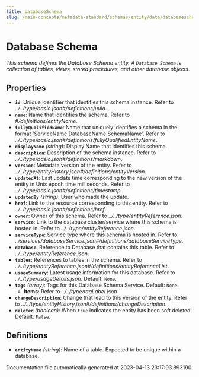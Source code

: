 ```yaml
---
title: databaseSchema
slug: /main-concepts/metadata-standard/schemas/entity/data/databaseschema
---
```


# Database Schema

*This schema defines the Database Schema entity. A `Database Schema` is collection of tables, views, stored procedures, and other database objects.*

## Properties

- **`id`**: Unique identifier that identifies this schema instance. Refer to *../../type/basic.json#/definitions/uuid*.
- **`name`**: Name that identifies the schema. Refer to *#/definitions/entityName*.
- **`fullyQualifiedName`**: Name that uniquely identifies a schema in the format 'ServiceName.DatabaseName.SchemaName'. Refer to *../../type/basic.json#/definitions/fullyQualifiedEntityName*.
- **`displayName`** *(string)*: Display Name that identifies this schema.
- **`description`**: Description of the schema instance. Refer to *../../type/basic.json#/definitions/markdown*.
- **`version`**: Metadata version of the entity. Refer to *../../type/entityHistory.json#/definitions/entityVersion*.
- **`updatedAt`**: Last update time corresponding to the new version of the entity in Unix epoch time milliseconds. Refer to *../../type/basic.json#/definitions/timestamp*.
- **`updatedBy`** *(string)*: User who made the update.
- **`href`**: Link to the resource corresponding to this entity. Refer to *../../type/basic.json#/definitions/href*.
- **`owner`**: Owner of this schema. Refer to *../../type/entityReference.json*.
- **`service`**: Link to the database cluster/service where this schema is hosted in. Refer to *../../type/entityReference.json*.
- **`serviceType`**: Service type where this schema is hosted in. Refer to *../services/databaseService.json#/definitions/databaseServiceType*.
- **`database`**: Reference to Database that contains this table. Refer to *../../type/entityReference.json*.
- **`tables`**: References to tables in the schema. Refer to *../../type/entityReference.json#/definitions/entityReferenceList*.
- **`usageSummary`**: Latest usage information for this database. Refer to *../../type/usageDetails.json*. Default: `None`.
- **`tags`** *(array)*: Tags for this Database Schema Service. Default: `None`.
  - **Items**: Refer to *../../type/tagLabel.json*.
- **`changeDescription`**: Change that lead to this version of the entity. Refer to *../../type/entityHistory.json#/definitions/changeDescription*.
- **`deleted`** *(boolean)*: When `true` indicates the entity has been soft deleted. Default: `False`.
## Definitions

- **`entityName`** *(string)*: Name of a table. Expected to be unique within a database.


Documentation file automatically generated at 2023-04-13 23:17:03.893190.
